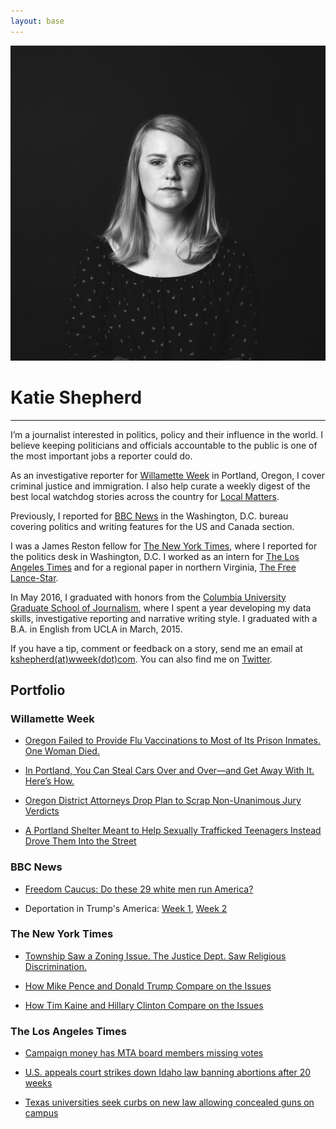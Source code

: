 ```yaml
---
layout: base
---
```


<img src="img/wwme.jpg"/>

# Katie Shepherd

---

I’m a journalist interested in politics, policy and their influence in the world. I believe keeping politicians and officials accountable to the public is one of the most important jobs a reporter could do.

As an investigative reporter for [Willamette Week](http://www.wweek.com/pb/author/shepherdk/) in Portland, Oregon, I cover criminal justice and immigration. I also help curate a weekly digest of the best local watchdog stories across the country for [Local Matters](https://docs.google.com/spreadsheets/d/e/2PACX-1vTozHjnf3IGLh6dLC7FRxRvlR50TL5Nq2EBfEDKZU4W4vugqVhL7Yk_WynZrX29F-955ziSTjq9XND8/pubhtml). 

Previously, I reported for [BBC News](http://www.bbc.com/news) in the Washington, D.C. bureau covering politics and writing features for the US and Canada section. 

I was a James Reston fellow for [The New York Times](//nytimes.com), where I reported for the politics desk in Washington, D.C. I worked as an intern for [The Los Angeles Times](//latimes.com) and for a regional paper in northern Virginia, [The Free Lance-Star](//fredericksburg.com).

In May 2016, I graduated with honors from the [Columbia University Graduate School of Journalism](//www.journalism.columbia.edu/), where I spent a year developing my data skills, investigative reporting and narrative writing style. I graduated with a B.A. in English from UCLA in March, 2015.

If you have a tip, comment or feedback on a story, send me an email at [kshepherd(at)wweek(dot)com](mailto:kshepherd@wweek.com). You can also find me on [Twitter](//twitter.com/katemshepherd).

## Portfolio

### Willamette Week

- [Oregon Failed to Provide Flu Vaccinations to Most of Its Prison Inmates. One Woman Died.](http://www.wweek.com/news/state/2018/03/21/oregon-failed-to-provide-flu-vaccinations-to-most-of-its-prison-inmates-one-woman-died/)

- [In Portland, You Can Steal Cars Over and Over—and Get Away With It. Here’s How.](http://www.wweek.com/news/courts/2017/11/29/in-portland-you-can-steal-cars-over-and-over-and-get-away-with-it-heres-how/)

- [Oregon District Attorneys Drop Plan to Scrap Non-Unanimous Jury Verdicts](http://www.wweek.com/news/courts/2018/01/30/oregon-district-attorneys-drop-plan-to-scrap-non-unanimous-jury-verdicts/)

- [A Portland Shelter Meant to Help Sexually Trafficked Teenagers Instead Drove Them Into the Street](http://www.wweek.com/news/2017/12/06/a-portland-shelter-meant-to-help-sexually-trafficked-teenagers-instead-drove-them-into-the-street/)

### BBC News

- [Freedom Caucus: Do these 29 white men run America?](http://www.bbc.com/news/world-us-canada-39410555)

- Deportation in Trump's America:
[Week 1](http://www.bbc.com/news/world-us-canada-39295297),
[Week 2](http://www.bbc.com/news/world-us-canada-39371204)

### The New York Times

- [Township Saw a Zoning Issue. The Justice Dept. Saw Religious Discrimination.](http://www.nytimes.com/2016/08/08/us/politics/township-saw-a-zoning-issue-the-justice-dept-saw-religious-discrimination.html?hpw&rref=us&action=click&pgtype=Homepage&module=well-region&region=bottom-well&WT.nav=bottom-well)

- [How Mike Pence and Donald Trump Compare on the Issues](//www.nytimes.com/2016/07/16/us/politics/mike-pence-issues.html)

- [How Tim Kaine and Hillary Clinton Compare on the Issues](//www.nytimes.com/2016/07/23/us/politics/tim-kaine-issues.html)

### The Los Angeles Times

- [Campaign money has MTA board members missing votes](http://www.latimes.com/local/cityhall/la-me-0803-metro-fundraising-20150803-story.html)

- [U.S. appeals court strikes down Idaho law banning abortions after 20 weeks](http://www.latimes.com/nation/nationnow/la-na-nn-abortion-idaho-20150530-story.html)

- [Texas universities seek curbs on new law allowing concealed guns on campus](http://www.latimes.com/nation/la-na-campus-carry-20150604-story.html)
